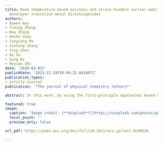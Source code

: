 ```yaml
---
title: Room temperature bound excitons and strain-tunable carrier mobilities in Janus
  monolayer transition-metal dichalcogenides
authors:
- Bowen Hou
- Yiming Zhang
- Hao Zhang
- Hezhu Shao
- Congcong Ma
- Xintong Zhang
- Ying Chen
- Ke Xu
- Gang Ni
- Heyuan Zhu
date: '2020-03-027'
publishDate: '2023-12-19T18:40:22.041607Z'
publication_types:
- article-journal
publication: '*The journal of physical chemistry letters*'

abstract: In this work, by using the first-principle approaches based on DFT and many-body Green’s function theory, we investigate the structural stability, phonon properties, optical absorption, electronic transport properties, and the strain-engineering properties in monolayers MoSSe and WSSe.

featured: true
image:
  caption: 'Image credit: [**Unsplash**](https://unsplash.com/photos/pLCdAaMFLTE)'
  focal_point: ''
  preview_only: false

url_pdf: https://pubs.acs.org/doi/full/10.1021/acs.jpclett.0c00520

---
```

